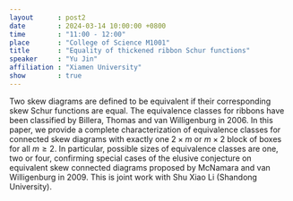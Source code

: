 ```yaml
---
layout      : post2
date        : 2024-03-14 10:00:00 +0800
time        : "11:00 - 12:00"
place       : "College of Science M1001"
title       : "Equality of thickened ribbon Schur functions"
speaker     : "Yu Jin"
affiliation : "Xiamen University"
show        : true
---
```


Two skew diagrams are defined to be equivalent if their corresponding skew Schur functions are equal. The equivalence classes for ribbons have been classified by Billera, Thomas and van Willigenburg in 2006. In this paper, we provide a complete characterization of equivalence classes for connected skew diagrams with exactly one $2\times m$ or $m\times 2$ block of boxes for all $m\ge 2$. In particular, possible sizes of equivalence classes are one, two or four, confirming special cases of the elusive conjecture on equivalent skew connected diagrams proposed by McNamara and van Willigenburg in 2009. This is joint work with Shu Xiao Li (Shandong University).
